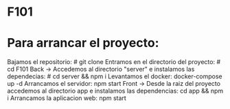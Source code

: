 # F101 
# Para arrancar el proyecto:
Bajamos el repositorio: # git clone <url del repo>
Entramos en el directorio del proyecto: # cd F101
  Back ->
Accedemos al directorio "server" e instalamos las dependecias:  # cd server && npm i
Levantamos el docker: docker-compose up -d
Arrancamos el servidor: npm start
  Front -> 
 Desde la raiz del proyecto accedemos al directorio app e instalamos las dependencias: cd app && npm i
 Arrancamos la aplicacion web: npm start
  
